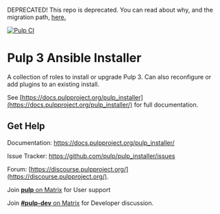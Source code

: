 DEPRECATED!
This repo is deprecated. 
You can read about why, and the migration path, [here.](https://discourse.pulpproject.org/t/pulp-installer-3-22-will-be-the-last-release-for-the-installer/706)


[![Pulp CI](https://github.com/pulp/pulp_installer/actions/workflows/ci.yml/badge.svg)](https://github.com/pulp/pulp_installer/actions/workflows/ci.yml)

Pulp 3 Ansible Installer
========================

A collection of roles to install or upgrade Pulp 3. Can also reconfigure or add plugins to an existing install.

See [https://docs.pulpproject.org/pulp_installer](https://docs.pulpproject.org/pulp_installer/) for full documentation.


Get Help
--------

Documentation: https://docs.pulpproject.org/pulp_installer/

Issue Tracker: https://github.com/pulp/pulp_installer/issues

Forum: [https://discourse.pulpproject.org/](https://discourse.pulpproject.org/).

Join [**pulp** on Matrix](https://matrix.to/#/!HWvLQmBGVPfJfTQBAu:matrix.org?via=libera.chat&via=matrix.org&via=ctrl-c.liu.se) for User support

Join [**#pulp-dev** on Matrix](https://matrix.to/#/!aVApiNMtnstWbwDcVU:matrix.org?via=libera.chat&via=matrix.org&via=ctrl-c.liu.se) for Developer discussion.
